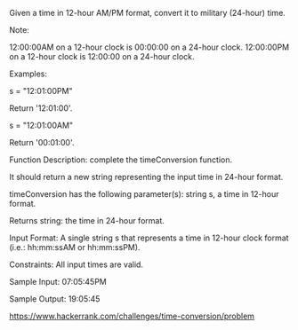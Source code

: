 Given a time in 12-hour AM/PM format, convert it to military (24-hour) time.

Note:

12:00:00AM on a 12-hour clock is 00:00:00 on a 24-hour clock.
12:00:00PM on a 12-hour clock is 12:00:00 on a 24-hour clock.

Examples:

s = "12:01:00PM"

Return '12:01:00'.

s = "12:01:00AM"

Return '00:01:00'.

Function Description: complete the timeConversion function.

It should return a new string representing the input time in 24-hour format.

timeConversion has the following parameter(s): string s, a time in 12-hour format.

Returns string: the time in 24-hour format.

Input Format: A single string s that represents a time in 12-hour clock format (i.e.: hh:mm:ssAM or hh:mm:ssPM).

Constraints: All input times are valid.

Sample Input: 07:05:45PM

Sample Output: 19:05:45

https://www.hackerrank.com/challenges/time-conversion/problem
